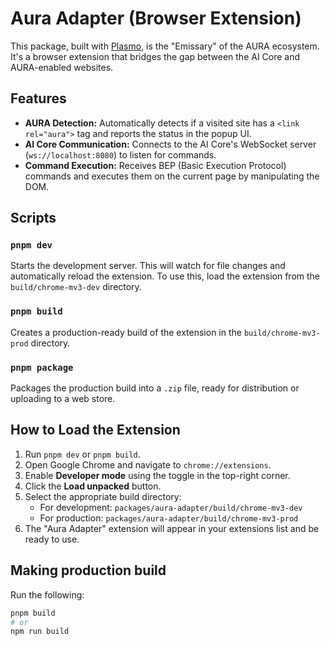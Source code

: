 # Aura Adapter (Browser Extension)

This package, built with [Plasmo](https://www.plasmo.com/), is the "Emissary" of the AURA ecosystem. It's a browser extension that bridges the gap between the AI Core and AURA-enabled websites.

## Features

- **AURA Detection:** Automatically detects if a visited site has a `<link rel="aura">` tag and reports the status in the popup UI.
- **AI Core Communication:** Connects to the AI Core's WebSocket server (`ws://localhost:8080`) to listen for commands.
- **Command Execution:** Receives BEP (Basic Execution Protocol) commands and executes them on the current page by manipulating the DOM.

## Scripts

### `pnpm dev`

Starts the development server. This will watch for file changes and automatically reload the extension. To use this, load the extension from the `build/chrome-mv3-dev` directory.

### `pnpm build`

Creates a production-ready build of the extension in the `build/chrome-mv3-prod` directory.

### `pnpm package`

Packages the production build into a `.zip` file, ready for distribution or uploading to a web store.

## How to Load the Extension

1.  Run `pnpm dev` or `pnpm build`.
2.  Open Google Chrome and navigate to `chrome://extensions`.
3.  Enable **Developer mode** using the toggle in the top-right corner.
4.  Click the **Load unpacked** button.
5.  Select the appropriate build directory:
    -   For development: `packages/aura-adapter/build/chrome-mv3-dev`
    -   For production: `packages/aura-adapter/build/chrome-mv3-prod`
6.  The "Aura Adapter" extension will appear in your extensions list and be ready to use.

## Making production build

Run the following:

```bash
pnpm build
# or
npm run build
```